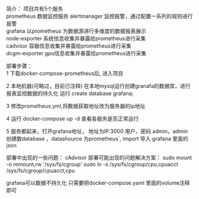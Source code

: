 简介：
项目共有5个服务   
prometheus 数据监控服务
alertmanager 监控报警，通过配置一系列的规则进行报警    
grafana 以prometheus 为数据源进行多维度的数据报表展示    
node-exporter  系统信息收集并暴露给prometheus进行采集    
cadvisor 容器信息收集并暴露给prometheus进行采集    
dcgm-exporter gpu信息收集并暴露给prometheus进行采集    

部署步骤：    
1 下载docker-compose-prometheus后, 进入项目

2 本地机器(可略过，目前已注释)
  在本地mysql运行创建granafa的数据库，进行报表监控数据的持久化 
  运行 create database grafana; 

3 修改prometheus.yml,将数据获取地址改为服务器的ip地址

4 运行 docker-compose up -d
  查看各服务是否正常运行

5 服务都起来，打开grafana地址，
地址为IP:3000
用户，密码 admin，admin
创建数database ，datashource 为prometheus`, 
import 导入 grafana 里面的json




部署中出现的一些问题：
cAdvisor 部署可能出现的问题解决方案：
sudo mount -o remount,rw '/sys/fs/cgroup'
sudo ln -s /sys/fs/cgroup/cpu,cpuacct /sys/fs/cgroup/cpuacct,cpu

grafana可以数据不持久化
只需要把docker-compose.yaml 里面的volume注释即可
